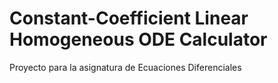 # Constant-Coefficient Linear Homogeneous ODE Calculator

Proyecto para la asignatura de Ecuaciones Diferenciales
